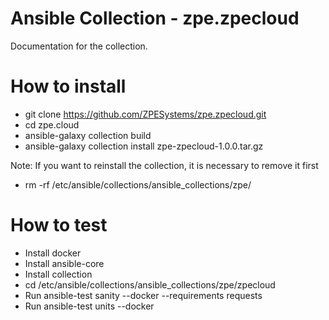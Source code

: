 # Ansible Collection - zpe.zpecloud

Documentation for the collection.

# How to install

- git clone https://github.com/ZPESystems/zpe.zpecloud.git
- cd zpe.cloud
- ansible-galaxy collection build
- ansible-galaxy collection install zpe-zpecloud-1.0.0.tar.gz

Note: If you want to reinstall the collection, it is necessary to remove it first
- rm -rf /etc/ansible/collections/ansible_collections/zpe/


# How to test

- Install docker
- Install ansible-core
- Install collection
- cd /etc/ansible/collections/ansible_collections/zpe/zpecloud
- Run ansible-test sanity --docker --requirements requests
- Run ansible-test units --docker